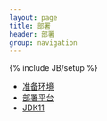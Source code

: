 ```yaml
---
layout: page
title: 部署
header: 部署
group: navigation
---
```

{% include JB/setup %}

* [准备环境](/deploy/env.html)
* [部署平台](/deploy/platform.html)
* [JDK11](/deploy/jdk11.html)

